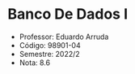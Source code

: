 # Banco De Dados I

-  Professor: Eduardo Arruda
-  Código: 98901-04
-  Semestre: 2022/2
-  Nota: 8.6
